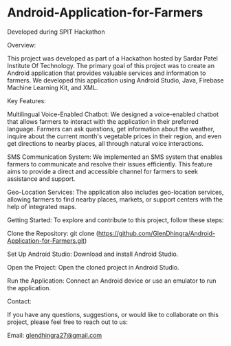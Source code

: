 # Android-Application-for-Farmers
Developed during SPIT Hackathon

Overview:

This project was developed as part of a Hackathon hosted by Sardar Patel Institute Of Technology. The primary goal of this project was to create an Android application that provides valuable services and information to farmers. We developed this application using Android Studio, Java, Firebase Machine Learning Kit, and XML.

Key Features:

Multilingual Voice-Enabled Chatbot: We designed a voice-enabled chatbot that allows farmers to interact with the application in their preferred language. Farmers can ask questions, get information about the weather, inquire about the current month's vegetable prices in their region, and even get directions to nearby places, all through natural voice interactions.

SMS Communication System: We implemented an SMS system that enables farmers to communicate and resolve their issues efficiently. This feature aims to provide a direct and accessible channel for farmers to seek assistance and support.

Geo-Location Services: The application also includes geo-location services, allowing farmers to find nearby places, markets, or support centers with the help of integrated maps.

Getting Started:
To explore and contribute to this project, follow these steps:

Clone the Repository:
git clone (https://github.com/GlenDhingra/Android-Application-for-Farmers.git)

Set Up Android Studio:
Download and install Android Studio.

Open the Project:
Open the cloned project in Android Studio.

Run the Application:
Connect an Android device or use an emulator to run the application.

Contact:

If you have any questions, suggestions, or would like to collaborate on this project, please feel free to reach out to us:

Email: glendhingra27@gmail.com
